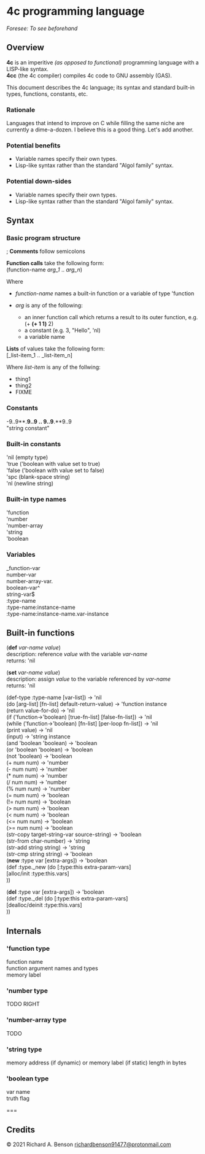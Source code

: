 4c programming language
===
_Foresee: To see beforehand_

## Overview
**4c** is an imperitive _(as opposed to functional)_ programming language with a LISP-like syntax.  
**4cc** (the 4c compiler) compiles 4c code to GNU assembly (GAS).  

This document describes the 4c language; its syntax and standard built-in types, functions, constants, etc.

### Rationale
Languages that intend to improve on C while filling the same niche are currently a dime-a-dozen. I believe this is a good thing. Let's add another.

### Potential benefits
  * Variable names specify their own types.  
  * Lisp-like syntax rather than the standard "Algol family" syntax.  

### Potential down-sides
  * Variable names specify their own types.  
  * Lisp-like syntax rather than the standard "Algol family" syntax.  

## Syntax
### Basic program structure
; **Comments** follow semicolons  

**Function calls** take the following form:  
(function-name _arg\_1_ .. _arg\_n_)
 
Where  

  * _function-name_ names a built-in function or a variable of type 'function
  * _arg_ is any of the following:

    -   an inner function call which returns a result to its outer function, e.g. (+ **(+ 1 1)** 2)
    -   a constant (e.g. 3, "Hello", 'nl)
    -   a variable name

**Lists** of values take the following form:  
[_list-item\_1 .. _list-item\_n]  

Where _list-item_ is any of the follwing:  

  * thing1
  * thing2
  * FIXME

### Constants
-9..9**.**9..9 .. 9..9**.**9..9  
"string constant"
### Built-in constants
'nil (empty type)  
'true ('boolean with value set to true)  
'false ('boolean with value set to false)  
'spc (blank-space string)  
'nl (newline string)  
### Built-in type names
'function  
'number  
'number-array  
'string   
'boolean  
### Variables

\_function-var  
number-var  
number-array-var.  
boolean-var^  
string-var$  
:type-name  
:type-name:instance-name  
:type-name:instance-name.var-instance  

## Built-in functions
(**def** _var-name_ _value_)  
description: reference _value_ with the variable _var-name_  
returns: 'nil  
 
(**set** _var-name_ _value_)  
description: assign _value_ to the variable referenced by _var-name_  
returns: 'nil  

(def-type :type-name [var-list]) -> 'nil  
(do [arg-list] [fn-list] default-return-value) -> 'function instance  
(return value-for-do) -> 'nil  
(if ('function->'boolean) [true-fn-list] [false-fn-list]) -> 'nil  
(while ('function->'boolean) [fn-list] [per-loop fn-list]) -> 'nil  
(print value) -> 'nil  
(input) -> 'string instance  
(and 'boolean 'boolean) -> 'boolean  
(or 'boolean 'boolean) -> 'boolean  
(not 'boolean) -> 'boolean  
(+ num num) -> 'number  
(- num num) -> 'number  
(* num num) -> 'number  
(/ num num) -> 'number  
(% num num) -> 'number  
(= num num) -> 'boolean  
(!= num num) -> 'boolean  
(> num num) -> 'boolean  
(< num num) -> 'boolean  
(<= num num) -> 'boolean  
(>= num num) -> 'boolean  
(str-copy target-string-var source-string) -> 'boolean  
(str-from char-number) -> 'string  
(str-add string string) -> 'string  
(str-cmp string string) -> 'boolean  
(**new** :type var [extra-args]) -> 'boolean  
(def :type.\_new (do [:type:this extra-param-vars]  
  [alloc/init :type:this.vars]  
))  

(**del** :type var [extra-args]) -> 'boolean  
(def :type.\_del (do [:type:this extra-param-vars]  
  [dealloc/deinit :type:this.vars]  
))  

## Internals
### 'function type
function name  
function argument names and types  
memory label   
### 'number type
TODO RIGHT  
### 'number-array type
TODO  
### 'string type 
memory address (if dynamic) or memory label (if static)
length in bytes
### 'boolean type
var name  
truth flag

===
## Credits

© 2021 Richard A. Benson <richardbenson91477@protonmail.com><br>

